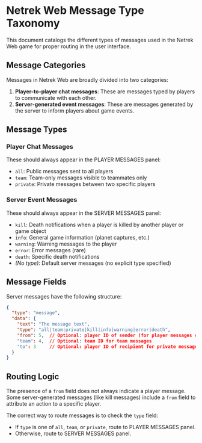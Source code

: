 # Netrek Web Message Type Taxonomy

This document catalogs the different types of messages used in the Netrek Web game for proper routing in the user interface.

## Message Categories

Messages in Netrek Web are broadly divided into two categories:

1. **Player-to-player chat messages**: These are messages typed by players to communicate with each other.
2. **Server-generated event messages**: These are messages generated by the server to inform players about game events.

## Message Types

### Player Chat Messages
These should always appear in the PLAYER MESSAGES panel:

- `all`: Public messages sent to all players
- `team`: Team-only messages visible to teammates only
- `private`: Private messages between two specific players

### Server Event Messages
These should always appear in the SERVER MESSAGES panel:

- `kill`: Death notifications when a player is killed by another player or game object
- `info`: General game information (planet captures, etc.)
- `warning`: Warning messages to the player
- `error`: Error messages (rare)
- `death`: Specific death notifications
- *(No type)*: Default server messages (no explicit type specified)

## Message Fields

Server messages have the following structure:
```json
{
  "type": "message",
  "data": {
    "text": "The message text",
    "type": "all|team|private|kill|info|warning|error|death",
    "from": 5,  // Optional: player ID of sender (for player messages or attributed server messages)
    "team": 4,  // Optional: team ID for team messages
    "to": 3     // Optional: player ID of recipient for private messages
  }
}
```

## Routing Logic

The presence of a `from` field does not always indicate a player message. Some server-generated messages (like kill messages) include a `from` field to attribute an action to a specific player.

The correct way to route messages is to check the `type` field:
- If `type` is one of `all`, `team`, or `private`, route to PLAYER MESSAGES panel.
- Otherwise, route to SERVER MESSAGES panel.
